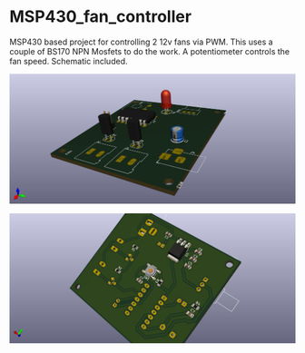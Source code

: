 # MSP430_fan_controller

MSP430 based project for controlling 2 12v fans via PWM.
This uses a couple of BS170 NPN Mosfets to do the work.
A potentiometer controls the fan speed.
Schematic included.

![fan_controller_t](./fan_controller_t.jpg)

![fan_controller_b](./fan_controller_b.jpg)
